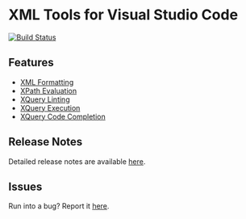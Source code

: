# XML Tools for Visual Studio Code
[![Build Status](https://travis-ci.org/TrueCommerce/vscode-xml.svg?branch=master)](https://travis-ci.org/TrueCommerce/vscode-xml)

## Features
* [XML Formatting](https://github.com/TrueCommerce/vscode-xml/wiki/xml-formatting)
* [XPath Evaluation](https://github.com/TrueCommerce/vscode-xml/wiki/xpath-evaluation)
* [XQuery Linting](https://github.com/TrueCommerce/vscode-xml/wiki/xquery-linting)
* [XQuery Execution](https://github.com/TrueCommerce/vscode-xml/wiki/xquery-script-execution)
* [XQuery Code Completion](https://github.com/TrueCommerce/vscode-xml/wiki/xquery-code-completion)

## Release Notes
Detailed release notes are available [here](https://github.com/TrueCommerce/vscode-xml/releases).

## Issues
Run into a bug? Report it [here](https://github.com/TrueCommerce/vscode-xml/issues).
